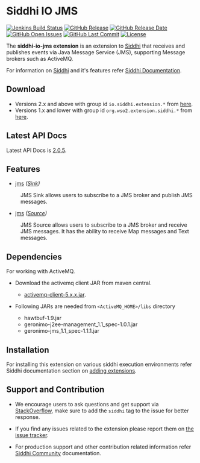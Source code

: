 Siddhi IO JMS
===================

  [![Jenkins Build Status](https://wso2.org/jenkins/job/siddhi/job/siddhi-io-jms/badge/icon)](https://wso2.org/jenkins/job/siddhi/job/siddhi-io-jms/)
  [![GitHub Release](https://img.shields.io/github/release/siddhi-io/siddhi-io-jms.svg)](https://github.com/siddhi-io/siddhi-io-jms/releases)
  [![GitHub Release Date](https://img.shields.io/github/release-date/siddhi-io/siddhi-io-jms.svg)](https://github.com/siddhi-io/siddhi-io-jms/releases)
  [![GitHub Open Issues](https://img.shields.io/github/issues-raw/siddhi-io/siddhi-io-jms.svg)](https://github.com/siddhi-io/siddhi-io-jms/issues)
  [![GitHub Last Commit](https://img.shields.io/github/last-commit/siddhi-io/siddhi-io-jms.svg)](https://github.com/siddhi-io/siddhi-io-jms/commits/master)
  [![License](https://img.shields.io/badge/License-Apache%202.0-blue.svg)](https://opensource.org/licenses/Apache-2.0)

The **siddhi-io-jms extension** is an extension to <a target="_blank" href="https://wso2.github.io/siddhi">Siddhi</a> that receives and publishes events via Java Message Service (JMS), supporting Message brokers such as ActiveMQ.

For information on <a target="_blank" href="https://siddhi.io/">Siddhi</a> and it's features refer <a target="_blank" href="https://siddhi.io/redirect/docs.html">Siddhi Documentation</a>. 

## Download

* Versions 2.x and above with group id `io.siddhi.extension.*` from <a target="_blank" href="https://mvnrepository.com/artifact/io.siddhi.extension.io.jms/siddhi-io-jms/">here</a>.
* Versions 1.x and lower with group id `org.wso2.extension.siddhi.*` from <a target="_blank" href="https://mvnrepository.com/artifact/org.wso2.extension.siddhi.io.jms/siddhi-io-jms">here</a>.

## Latest API Docs 

Latest API Docs is <a target="_blank" href="https://siddhi-io.github.io/siddhi-io-jms/api/2.0.5">2.0.5</a>.

## Features

* <a target="_blank" href="https://siddhi-io.github.io/siddhi-io-jms/api/2.0.5/#jms-sink">jms</a> *(<a target="_blank" href="http://siddhi.io/en/v5.1/docs/query-guide/#sink">Sink</a>)*<br> <div style="padding-left: 1em;"><p><p style="word-wrap: break-word;margin: 0;">JMS Sink allows users to subscribe to a JMS broker and publish JMS messages.</p></p></div>
* <a target="_blank" href="https://siddhi-io.github.io/siddhi-io-jms/api/2.0.5/#jms-source">jms</a> *(<a target="_blank" href="http://siddhi.io/en/v5.1/docs/query-guide/#source">Source</a>)*<br> <div style="padding-left: 1em;"><p><p style="word-wrap: break-word;margin: 0;">JMS Source allows users to subscribe to a JMS broker and receive JMS messages. It has the ability to receive Map messages and Text messages.</p></p></div>

## Dependencies 

For working with ActiveMQ. 

* Download the activemq client JAR from maven central.

    - [activemq-client-5.x.x.jar](http://central.maven.org/maven2/org/apache/activemq/activemq-client/5.9.0/activemq-client-5.9.0.jar).
    
* Following JARs are needed from `<ActiveMQ_HOME>/libs` directory

    - hawtbuf-1.9.jar
    - geronimo-j2ee-management_1.1_spec-1.0.1.jar
    - geronimo-jms_1.1_spec-1.1.1.jar

## Installation

For installing this extension on various siddhi execution environments refer Siddhi documentation section on <a target="_blank" href="https://siddhi.io/redirect/add-extensions.html">adding extensions</a>.

## Support and Contribution

* We encourage users to ask questions and get support via <a target="_blank" href="https://stackoverflow.com/questions/tagged/siddhi">StackOverflow</a>, make sure to add the `siddhi` tag to the issue for better response.

* If you find any issues related to the extension please report them on <a target="_blank" href="https://github.com/siddhi-io/siddhi-execution-string/issues">the issue tracker</a>.

* For production support and other contribution related information refer <a target="_blank" href="https://siddhi.io/community/">Siddhi Community</a> documentation.
